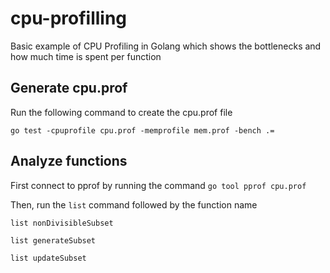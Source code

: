 # cpu-profilling
Basic example of CPU Profiling in Golang which shows the bottlenecks and how much time is 
spent per function

## Generate cpu.prof
Run the following command to create the cpu.prof file

``go test -cpuprofile cpu.prof -memprofile mem.prof -bench .=``

## Analyze functions
First connect to pprof by running the command ``go tool pprof cpu.prof``

Then, run the ``list`` command followed by the function name

``list nonDivisibleSubset``

``list generateSubset``

``list updateSubset``